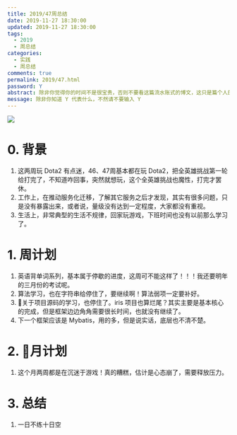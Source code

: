 ```yaml
---
title: 2019/47周总结
date: 2019-11-27 18:30:00
updated: 2019-11-27 18:30:00
tags:
  - 2019
  - 周总结
categories: 
  - 实践
  - 周总结
comments: true
permalink: 2019/47.html  
password: Y
abstract: 除非你觉得你的时间不是很宝贵，否则不要看这篇流水账式的博文，这只是篇个人的工作的学习一个总结而已，没有包含任何的技术细节
message: 除非你知道 Y 代表什么，不然请不要输入 Y
---
```


![][0]  

# 0. 背景

1. 这两周玩 Dota2 有点迷，46、47周基本都在玩 Dota2，把全英雄挑战第一轮给打完了，不知道咋回事，突然就想玩，这个全英雄挑战也魔性，打完才罢休。
2. 工作上，在推动服务化迁移，了解其它服务之后才发现，其实有很多问题，只是没有暴露出来，或者说，量级没有达到一定程度，大家都没有重视。
3. 生活上，非常典型的生活不规律，回家玩游戏，下班时间也没有以前那么学习了。

<!--more-->

# 1. 周计划

1. 英语背单词系列，基本属于停歇的进度，这周可不能这样了！！！我还要明年的三月份的考试呢。
2. 算法学习，也在字符串给停住了，要继续啊！算法弱项一定要补好。
3. 关于项目源码的学习，也停住了。iris 项目也算烂尾？其实主要是基本核心的完成，但是框架边边角角需要很长时间，也就没有继续了。
4. 下一个框架应该是 Mybatis，用的多，但是说实话，底层也不清不楚。

# 2. 月计划

1. 这个月两周都是在沉迷于游戏！真的糟糕，估计是心态崩了，需要释放压力。

# 3. 总结

1. 一日不练十日空

[0]: https://leran2deeplearnjavawebtech.oss-cn-beijing.aliyuncs.com/background/2019-11-27%E8%A1%80%E8%A7%82%E9%9F%B3.webp